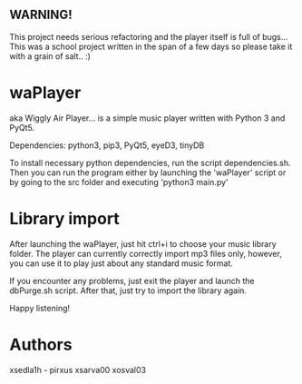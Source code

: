 ## WARNING!
This project needs serious refactoring and the player itself is full of bugs... This was a school project
written in the span of a few days so please take it with a grain of salt.. :)

# waPlayer

aka Wiggly Air Player... is a simple music player written with Python 3 and PyQt5.


Dependencies: python3, pip3, PyQt5, eyeD3, tinyDB

To install necessary python dependencies, run the script dependencies.sh. Then you can run
the program either by launching the 'waPlayer' script or by going to the src folder and
executing 'python3 main.py'


# Library import
After launching the waPlayer, just hit ctrl+i to choose your music library folder.
The player can currently correctly import mp3 files only, however, you can use it
to play just about any standard music format.

If you encounter any problems, just exit the player and launch the dbPurge.sh script.
After that, just try to import the library again.

Happy listening!

# Authors
xsedla1h - pirxus
xsarva00
xosval03
